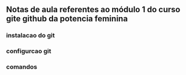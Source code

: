 ## Notas de aula referentes ao módulo 1 do curso gite github da potencia feminina


### instalacao do git

### configurcao git 



### comandos